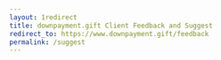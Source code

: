 ```yaml
---
layout: 1redirect
title: downpayment.gift Client Feedback and Suggest
redirect_to: https://www.downpayment.gift/feedback
permalink: /suggest
---
```

